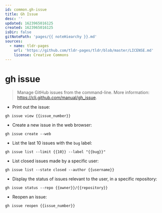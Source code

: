 ```yaml
---
id: common.gh-issue
title: Gh Issue
desc: ''
updated: 1623965016125
created: 1623965016125
isDir: false
gitNotePath: 'pages/{{ noteHiearchy }}.md'
sources:
  - name: tldr-pages
    url: 'https://github.com/tldr-pages/tldr/blob/master/LICENSE.md'
    license: Creative Commons
---
```

# gh issue

> Manage GitHub issues from the command-line.
> More information: <https://cli.github.com/manual/gh_issue>.

- Print out the issue:

`gh issue view {{issue_number}}`

- Create a new issue in the web browser:

`gh issue create --web`

- List the last 10 issues with the `bug` label:

`gh issue list --limit {{10}} --label "{{bug}}"`

- List closed issues made by a specific user:

`gh issue list --state closed --author {{username}}`

- Display the status of issues relevant to the user, in a specific repository:

`gh issue status --repo {{owner}}/{{repository}}`

- Reopen an issue:

`gh issue reopen {{issue_number}}`


